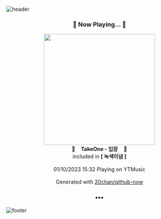 ![header](https://capsule-render.vercel.app/api?type=wave&height=170&section=header&text=Hi.%20I'm%20SHIFT&fontColor=090707&fontAlignX=45&fontAlignY=65&fontSize=100)

<h3 align="center">🎵 Now Playing... 🎵</h3>
<p align="center">
  <a href="https://music.youtube.com/watch?v=9PYtKnlmGR8">
    <img width="300" src="https://lh3.googleusercontent.com/k-ZF6v6VPTyiO4zEOhi5gwmqLwJIVXf5uofkhiXhgbOSoFcbx38usGDPdOU9Qd3tXcrBLF5yRKj52Wf3">
  </a>
  <br>
  🎵&nbsp&nbsp&nbsp <b>TakeOne - 입장</b> &nbsp&nbsp&nbsp🎵
  <br>
  included in <b>[ 녹색이념 ]</b>
  
  <br />
  <br />
  01/10/2023 15:32 Playing on YTMusic
  <br />
  <br />
  Generated with <a href="https://github.com/20chan/github-now">20chan/github-now</a>
</p>

<h3 align="center">•••</h3>

![footer](https://capsule-render.vercel.app/api?type=wave&height=150&section=footer)
